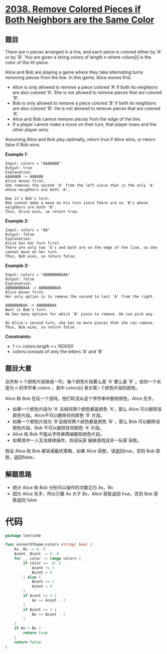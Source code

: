 # [2038. Remove Colored Pieces if Both Neighbors are the Same Color](https://leetcode.com/problems/remove-colored-pieces-if-both-neighbors-are-the-same-color/)

## 题目

There are n pieces arranged in a line, and each piece is colored either by 'A' or by 'B'. You are given a string colors of length n where colors[i] is the color of the ith piece.

Alice and Bob are playing a game where they take alternating turns removing pieces from the line. In this game, Alice moves first.

- Alice is only allowed to remove a piece colored 'A' if both its neighbors are also colored 'A'. She is not allowed to remove pieces that are colored 'B'.
- Bob is only allowed to remove a piece colored 'B' if both its neighbors are also colored 'B'. He is not allowed to remove pieces that are colored 'A'.
- Alice and Bob cannot remove pieces from the edge of the line.
- If a player cannot make a move on their turn, that player loses and the other player wins.

Assuming Alice and Bob play optimally, return true if Alice wins, or return false if Bob wins.

**Example 1:**

    Input: colors = "AAABABB"
    Output: true
    Explanation:
    AAABABB -> AABABB
    Alice moves first.
    She removes the second 'A' from the left since that is the only 'A' whose neighbors are both 'A'.

    Now it's Bob's turn.
    Bob cannot make a move on his turn since there are no 'B's whose neighbors are both 'B'.
    Thus, Alice wins, so return true.

**Example 2:**

    Input: colors = "AA"
    Output: false
    Explanation:
    Alice has her turn first.
    There are only two 'A's and both are on the edge of the line, so she cannot move on her turn.
    Thus, Bob wins, so return false.

**Example 3:**

    Input: colors = "ABBBBBBBAAA"
    Output: false
    Explanation:
    ABBBBBBBAAA -> ABBBBBBBAA
    Alice moves first.
    Her only option is to remove the second to last 'A' from the right.

    ABBBBBBBAA -> ABBBBBBAA
    Next is Bob's turn.
    He has many options for which 'B' piece to remove. He can pick any.

    On Alice's second turn, she has no more pieces that she can remove.
    Thus, Bob wins, so return false.

**Constraints:**

- 1 <= colors.length <= 100000
- colors consists of only the letters 'A' and 'B'

## 题目大意

总共有 n 个颜色片段排成一列，每个颜色片段要么是 'A' 要么是 'B' 。给你一个长度为 n 的字符串 colors ，其中 colors[i] 表示第 i 个颜色片段的颜色。

Alice 和 Bob 在玩一个游戏，他们轮流从这个字符串中删除颜色。Alice 先手。

- 如果一个颜色片段为 'A' 且相邻两个颜色都是颜色 'A'，那么 Alice 可以删除该颜色片段。Alice不可以删除任何颜色 'B' 片段。
- 如果一个颜色片段为 'B'且相邻两个颜色都是颜色 'B' ，那么 Bob 可以删除该颜色片段。Bob 不可以删除任何颜色 'A' 片段。
- Alice 和 Bob 不能从字符串两端删除颜色片段。
- 如果其中一人无法继续操作，则该玩家 输掉游戏且另一玩家 获胜。

假设 Alice 和 Bob 都采用最优策略，如果 Alice 获胜，请返回true，否则 Bob 获胜，返回false。

## 解题思路

- 统计 Alice 和 Bob 分别可以操作的次数记为 As，Bs 
- 因为 Alice 先手，所以只要 As 大于 Bs，Alice 获胜返回 true，否则 Bob 获胜返回 false

# 代码

```go
package leetcode

func winnerOfGame(colors string) bool {
    As, Bs := 0, 0
    Acont, Bcont := 0, 0
    for _, color := range colors {
        if color == 'A' {
            Acont += 1
            Bcont = 0
        } else {
            Bcont += 1
            Acont = 0
        }
        if Acont >= 3 {
            As += Acont - 2
        }
        if Bcont >= 3 {
            Bs += Bcont - 2
        }
    }
    if As > Bs {
        return true
    }
    return false
}
```